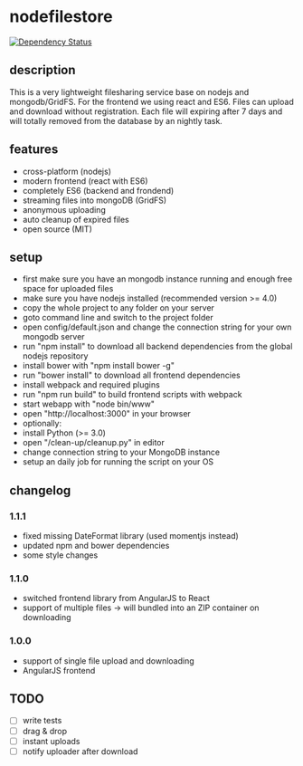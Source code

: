 # nodefilestore
[![Dependency Status](https://david-dm.org/MCeddy/nodefilestore.svg)](https://david-dm.org/MCeddy/nodefilestore)
## description
This is a very lightweight filesharing service base on nodejs and mongodb/GridFS.
For the frontend we using react and ES6.
Files can upload and download without registration. Each file will expiring after 7 days and will totally removed from the database by an nightly task.

## features
- cross-platform (nodejs)
- modern frontend (react with ES6)
- completely ES6 (backend and frondend)
- streaming files into mongoDB (GridFS)
- anonymous uploading
- auto cleanup of expired files
- open source (MIT)

## setup
- first make sure you have an mongodb instance running and enough free space for uploaded files
- make sure you have nodejs installed (recommended version >= 4.0)
- copy the whole project to any folder on your server
- goto command line and switch to the project folder
- open config/default.json and change the connection string for your own mongodb server
- run "npm install" to download all backend dependencies from the global nodejs repository
- install bower with "npm install bower -g"
- run "bower install" to download all frontend dependencies
- install webpack and required plugins
- run "npm run build" to build frontend scripts with webpack
- start webapp with "node bin/www"
- open "http://localhost:3000" in your browser
- optionally:
 - install Python (>= 3.0)
 - open "/clean-up/cleanup.py" in editor
 - change connection string to your MongoDB instance
 - setup an daily job for running the script on your OS

## changelog
### 1.1.1
- fixed missing DateFormat library (used momentjs instead)
- updated npm and bower dependencies
- some style changes

### 1.1.0
- switched frontend library from AngularJS to React
- support of multiple files -> will bundled into an ZIP container on downloading

### 1.0.0
- support of single file upload and downloading
- AngularJS frontend

## TODO
- [ ] write tests
- [ ] drag & drop
- [ ] instant uploads
- [ ] notify uploader after download
